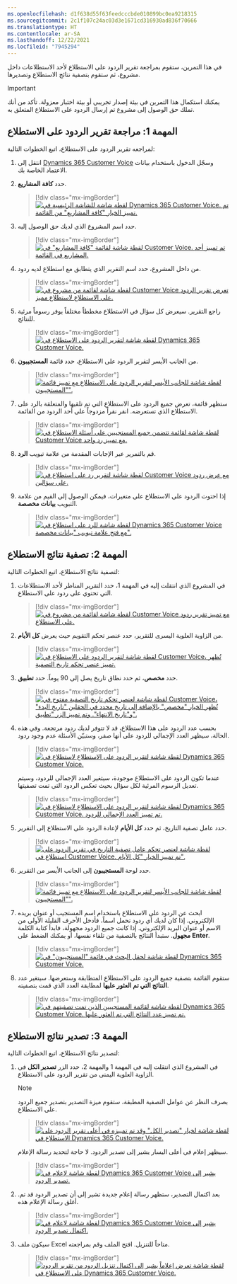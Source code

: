 ```yaml
---
ms.openlocfilehash: d1f638d55f63feedcccbde010899bc0ea9218315
ms.sourcegitcommit: 2c1f107c24ac03d3e1671cd316930ad836f70666
ms.translationtype: HT
ms.contentlocale: ar-SA
ms.lasthandoff: 12/22/2021
ms.locfileid: "7945294"
---
```

في هذا التمرين، ستقوم بمراجعة تقرير الردود على الاستطلاع لأحد الاستطلاعات داخل مشروع، ثم ستقوم بتصفية نتائج الاستطلاع وتصديرها.

> [!IMPORTANT]
> يمكنك استكمال هذا التمرين في بيئة إصدار تجريبي أو بيئة اختبار معزولة.
تأكد من أنك تملك حق الوصول إلى مشروع تم إرسال الردود على الاستطلاع المتعلق به.

## <a name="task-1-review-the-survey-response-report"></a>المهمة 1: مراجعة تقرير الردود على الاستطلاع

لمراجعه تقرير الردود على الاستطلاع، اتبع الخطوات التالية:

1.  انتقل إلى [Dynamics 365 Customer Voice](https://customervoice.microsoft.com/?azure-portal=true#) وسجّل الدخول باستخدام بيانات الاعتماد الخاصة بك.

1.  حدد **كافة المشاريع**.

    > [!div class="mx-imgBorder"]
    > [![لقطة شاشة للشاشة الرئيسية في Dynamics 365 Customer Voice. تم تمييز الخيار "كافة المشاريع" من القائمة.](../media/all-projects.png)](../media/all-projects.png#lightbox)

1.  حدد اسم المشروع الذي لديك حق الوصول إليه.

    > [!div class="mx-imgBorder"]
    > [![لقطة شاشة لقائمة "كافة المشاريع" في Customer Voice. تم تمييز أحد المشاريع في القائمة.](../media/accessible-projects.png)](../media/accessible-projects.png#lightbox)

1.  من داخل المشروع، حدد اسم التقرير الذي يتطابق مع استطلاع لديه ردود.

    > [!div class="mx-imgBorder"]
    > [![لقطة شاشة لقائمة من مشروع في Customer Voice تعرض تقرير الردود على الاستطلاع لاستطلاع مميز.](../media/customer-feedback-survey.png)](../media/customer-feedback-survey.png#lightbox)

1.  راجع التقرير. سيعرض كل سؤال في الاستطلاع مخططاً مختلفاً يوفر رسوماً مرئية للنتائج.

    > [!div class="mx-imgBorder"]
    > [![لقطة شاشة لتقرير الردود على الاستطلاع في Dynamics 365 Customer Voice.](../media/report-review.png)](../media/report-review.png#lightbox)

1.  من الجانب الأيسر لتقرير الردود على الاستطلاع، حدد قائمة **المستجيبون**.

    > [!div class="mx-imgBorder"]
    > [![لقطة شاشة للجانب الأيسر لتقرير الردود على الاستطلاع مع تمييز قائمة "المستجيبون".](../media/respondents.png)](../media/respondents.png#lightbox)

1.  ستظهر قائمة، تعرض جميع الردود على الاستطلاع التي تم تلقيها والمتعلقة بالرد على الاستطلاع الذي تستعرضه. انقر نقراً مزدوجاً على أحد الردود من القائمة.

    > [!div class="mx-imgBorder"]
    > [![لقطة شاشة لقائمة تتضمن جميع المستجيبين على أسئلة الاستطلاع في Customer Voice مع تمييز رد واحد.](../media/anonymous-respondent.png)](../media/anonymous-respondent.png#lightbox)

1.  قم بالتمرير عبر الإجابات المقدمة من علامة تبويب **الرد**.

    > [!div class="mx-imgBorder"]
    > [![لقطة شاشة لتقرير رد على استطلاع في Customer Voice مع عرض ردود على سؤالين.](../media/anonymous-response.png)](../media/anonymous-response.png#lightbox)

1.  إذا احتوت الردود على الاستطلاع على متغيرات، فيمكن الوصول إلى القيم من علامة التبويب **بيانات مخصصة**.

    > [!div class="mx-imgBorder"]
    > [![لقطة شاشة للرد على استطلاع في Dynamics 365 Customer Voice مع فتح علامة تبويب "بيانات مخصصة".](../media/personalized-data.png)](../media/personalized-data.png#lightbox)

## <a name="task-2-filter-survey-results"></a>المهمة 2: تصفية نتائج الاستطلاع

لتصفية نتائج الاستطلاع، اتبع الخطوات التالية:

1.  في المشروع الذي انتقلت إليه في المهمة 1، حدد التقرير المناظر لأحد الاستطلاعات التي تحتوي على ردود على الاستطلاع.

    > [!div class="mx-imgBorder"]
    > [![لقطة شاشة لقائمة من مشروع في Customer Voice مع تمييز تقرير ردود على الاستطلاع.](../media/customer-feedback-survey.png)](../media/customer-feedback-survey.png#lightbox)

1.  من الزاوية العلوية اليسرى للتقرير، حدد عنصر تحكم التقويم حيث يعرض **كل الأيام**.

    > [!div class="mx-imgBorder"]
    > [![لقطة شاشة لتقرير الردود على الاستطلاع في Customer Voice، تُظهر تمييز عنصر تحكم تاريخ التصفية.](../media/all-days.png)](../media/all-days.png#lightbox)

1.  حدد **مخصص**، ثم حدد نطاق تاريخ يصل إلى 90 يوماً.
    حدد **تطبيق**.

    > [!div class="mx-imgBorder"]
    > [![لقطة شاشة لعنصر تحكم تاريخ التصفية مفتوح في Customer Voice، تُظهر الخيار "مخصص" بالإضافة إلى تاريخ محدد في الحقلين "تاريخ البدء" و"تاريخ الانتهاء". وتم تمييز الزر "تطبيق".](../media/custom-date-range.png)](../media/custom-date-range.png#lightbox)

1.  بحسب عدد الردود على هذا الاستطلاع، قد لا تتوفر لديك ردود مرتجعة. وفي هذه الحالة، سيظهر العدد الإجمالي للردود على أنها صفر، وستبيّن الأسئلة عدم وجود ردود.

    > [!div class="mx-imgBorder"]
    > [![لقطة شاشة لتقرير الردود على الاستطلاع لاستطلاع في Dynamics 365 Customer Voice.](../media/zero-total-responses.png)](../media/zero-total-responses.png#lightbox)

    عندما تكون الردود على الاستطلاع موجودة، سيتغير العدد الإجمالي للردود، وسيتم تعديل الرسوم المرئية لكل سؤال بحيث تعكس الردود التي تمت تصفيتها.

    > [!div class="mx-imgBorder"]
    > [![لقطة شاشة لتقرير الردود على الاستطلاع لاستطلاع في Dynamics 365 Customer Voice. تم تمييز العدد الإجمالي للردود.](../media/total-responses-five.png)](../media/total-responses-five.png#lightbox)

1.  حدد عامل تصفية التاريخ، ثم حدد **كل الأيام** لإعادة الردود على الاستطلاع إلى التقرير.

    > [!div class="mx-imgBorder"]
    > [![لقطة شاشة لعنصر تحكم عامل تصفية التاريخ في تقرير الردود على استطلاع في Customer Voice. تم تمييز الخيار "كل الأيام".](../media/all-days-not-custom.png)](../media/all-days-not-custom.png#lightbox)

1.  حدد لوحة **المستجيبون** إلى الجانب الأيسر من التقرير.

    > [!div class="mx-imgBorder"]
    > [![لقطة شاشة للجانب الأيسر لتقرير الردود على الاستطلاع مع تمييز قائمة "المستجيبون".](../media/respondents.png)](../media/respondents.png#lightbox)

1.  ابحث عن الردود على الاستطلاع باستخدام اسم المستجيب أو عنوان بريده الإلكتروني. إذا كان لديك أي ردود تحمل اسماً، فأدخل الأحرف القليلة الأولى من الاسم أو عنوان البريد الإلكتروني. إذا كانت جميع الردود مجهولة، فابدأ كتابة الكلمة **مجهول**.
    ستبدأ النتائج بالتصفية من تلقاء نفسها، أو يمكنك الضغط على **Enter**.

    > [!div class="mx-imgBorder"]
    > [![لقطة شاشة لحقل البحث في قائمة "المستجيبون" في Dynamics 365 Customer Voice.](../media/anony-respondents.png)](../media/anony-respondents.png#lightbox)

1.  ستقوم القائمة بتصفية جميع الردود على الاستطلاع المتطابقة وستعرضها.
    سيتغير عدد **النتائج التي تم العثور عليها** لمطابقة العدد الذي قمت بتصفيته.

    > [!div class="mx-imgBorder"]
    > [![لقطة شاشة لقائمة المستجيبين الذين تمت تصفيتهم في Dynamics 365 Customer Voice. تم تمييز عدد النتائج التي تم العثور عليها.](../media/results-found-anonymous.png)](../media/results-found-anonymous.png#lightbox)

## <a name="task-3-export-survey-results"></a>المهمة 3: تصدير نتائج الاستطلاع

لتصدير نتائج الاستطلاع، اتبع الخطوات التالية:

1.  في المشروع الذي انتقلت إليه في المهمة 1 والمهمة 2، حدد الزر **تصدير الكل** في الزاوية العلوية اليمنى من تقرير الردود على الاستطلاع.

    > [!NOTE]
    > بصرف النظر عن عوامل التصفية المطبقة، ستقوم ميزة التصدير بتصدير جميع الردود على الاستطلاع.

    > [!div class="mx-imgBorder"]
    > [![لقطة شاشة لخيار "تصدير الكل" وقد تم تمييزه في أعلى تقرير الردود على الاستطلاع في Dynamics 365 Customer Voice.](../media/export-all.png)](../media/export-all.png#lightbox)

    سيظهر إعلام في أعلى اليسار يشير إلى تصدير الردود. لا حاجة لتحديد رسالة الإعلام.

    > [!div class="mx-imgBorder"]
    > [![لقطة شاشة لإعلام في Dynamics 365 Customer Voice يشير إلى تصدير الردود.](../media/exporting-responses.png)](../media/exporting-responses.png#lightbox)

1.  بعد اكتمال التصدير، ستظهر رسالة إعلام جديدة تشير إلى أن تصدير الردود قد تم. أغلق رسالة الإعلام هذه.

    > [!div class="mx-imgBorder"]
    > [![لقطة شاشة لإعلام في Dynamics 365 Customer Voice يشير إلى اكتمال تصدير الردود.](../media/responses-exported.png)](../media/responses-exported.png#lightbox)

1.  سيكون ملف Excel متاحاً للتنزيل. افتح الملف وقم بمراجعته.

    > [!div class="mx-imgBorder"]
    > [![لقطة شاشة تعرض إعلاماً يشير إلى اكتمال تنزيل الردود من تقرير الردود على الاستطلاع في Dynamics 365 Customer Voice.](../media/excel-download.png)](../media/excel-download.png#lightbox)
